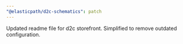 ```yaml
---
"@elasticpath/d2c-schematics": patch
---
```


Updated readme file for d2c storefront. Simplified to remove outdated configuration.
